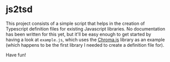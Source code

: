 js2tsd
======

This project consists of a simple script that helps in the creation of Typescript
definition files for existing Javascript libraries. No documentation has been written
for this yet, but it'll be easy enough to get started by having a look at `example.js`,
which uses the [Chroma.js](http://driven-by-data.net/about/chromajs) library as an
example (which happens to be the first library I needed to create a definition file for).

Have fun!
